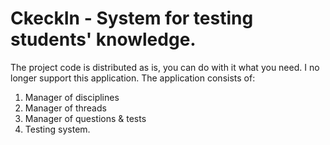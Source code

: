 # CkeckIn - System for testing students' knowledge.
The project code is distributed as is, you can do with it what you need. I no longer support this application.
The application consists of:
1. Manager of disciplines
2. Manager of threads
3. Manager of questions & tests
4. Testing system.
